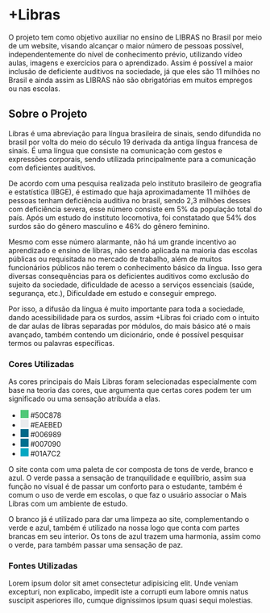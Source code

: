 <h1>+Libras</h1>
<p>O projeto tem como objetivo auxiliar no ensino de LIBRAS no Brasil por meio de um website, visando alcançar o maior número de pessoas possível, independentemente do nível de conhecimento prévio, utilizando vídeo aulas, imagens e exercícios para o aprendizado. Assim é possível a maior inclusão de deficiente auditivos na sociedade, já que eles são 11 milhões no Brasil e ainda assim as LIBRAS não são obrigatórias em muitos empregos ou nas escolas.</p>

<h2>Sobre o Projeto</h2>
<p>Libras é uma abreviação para língua brasileira de sinais, sendo difundida no brasil por volta do meio do século 19 derivada da antiga língua francesa de sinais. É uma língua que consiste na comunicação com gestos e expressões corporais, sendo utilizada principalmente para a comunicação com deficientes auditivos.</p>
<p>De acordo com uma pesquisa realizada pelo instituto brasileiro de geografia e estatística (IBGE), é estimado que haja aproximadamente 11 milhões de pessoas tenham deficiência auditiva no brasil, sendo 2,3 milhões desses com deficiência severa, esse número consiste em 5% da população total do país. Após um estudo do instituto locomotiva, foi constatado que 54% dos surdos são do gênero masculino e 46% do gênero feminino.</p>
<p>Mesmo com esse número alarmante, não há um grande incentivo ao aprendizado e ensino de libras, não sendo aplicada na maioria das escolas públicas ou requisitada no mercado de trabalho, além de muitos funcionários públicos não terem o conhecimento básico da língua. Isso gera diversas consequências para os deficientes auditivos como exclusão do sujeito da sociedade, dificuldade de acesso a serviços essenciais (saúde, segurança, etc.), Dificuldade em estudo e conseguir emprego.</p>
<p>Por isso, a difusão da língua é muito importante para toda a sociedade, dando acessibilidade para os surdos, assim +Libras foi criado com o intuito de dar aulas de libras separadas por módulos, do mais básico até o mais avançado, também contendo um dicionário, onde é possível pesquisar termos ou palavras específicas.</p>



<h3>Cores Utilizadas</h3>
<p>As cores principais do Mais Libras foram selecionadas especialmente com base na teoria das cores, que argumenta que certas cores podem ter um significado ou uma sensação atribuída a elas.</p>
<ul>
    <li><img src="assets/img/50C878.png" alt="Icone da Cor"> #50C878</li>
    <li><img src="assets/img/EAEBED.png" alt="Icone da Cor"> #EAEBED</li>
    <li><img src="assets/img/006989.png" alt="Icone da Cor"> #006989</li>
    <li><img src="assets/img/007090.png" alt="Icone da Cor"> #007090</li>
    <li><img src="assets/img/01A7C2.png" alt="Icone da Cor"> #01A7C2</li>
</ul>
<p>O site conta com uma paleta de cor composta de tons de verde, branco e azul. O verde passa a sensação de tranquilidade e equilíbrio, assim sua função no visual é de passar um conforto para o estudante, também é comum o uso de verde em escolas, o que faz o usuário associar o Mais Libras com um ambiente de estudo.</p>
<p>O branco já é utilizado para dar uma limpeza ao site, complementando o verde e azul, também é utilizado na nossa logo que conta com partes brancas em seu interior. Os tons de azul trazem uma harmonia, assim como o verde, para também passar uma sensação de paz. </p>

<h3>Fontes Utilizadas</h3>
<p>Lorem ipsum dolor sit amet consectetur adipisicing elit. Unde veniam excepturi, non explicabo, impedit iste a corrupti eum labore omnis natus suscipit asperiores illo, cumque dignissimos ipsum quasi sequi molestias.</p>

